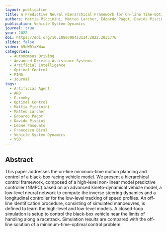 ```yaml
---
layout: publication
title: A Predictive Neural Hierarchical Framework for On-line Time-Optimal Motion Planning and Control of Black-Box Vehicle Models
authors: Mattia Piccinini, Matteo Larcher, Edoardo Pagot, Davide Piscini, Leone Pasquato, Francesco Biral
publication: Vehicle System Dynamics
journal: true
year: 2022
doi: https://doi.org/10.1080/00423114.2022.2035776
slides: false
video: h5eW01xXWaw
categories:
  - Autonomous Driving
  - Advanced Driving Assistance Systems
  - Artificial Intelligence
  - Optimal Control
  - PINS
  - Journal
tags:
  - Artificial Agent
  - ARD
  - E-rumby
  - Optimal Control
  - Mattia Piccinini
  - Matteo Larcher
  - Edoardo Pagot
  - Davide Piscini
  - Leone Pasquato
  - Francesco Biral
  - Vehicle System Dynamics
  - VSD
---
```


## Abstract

This paper addresses the on-line minimum-time motion planning and control of a black-box racing vehicle model. We present a hierarchical control framework, composed of a high-level non-linear model predictive controller (NMPC) based on an advanced kineto-dynamical vehicle model, a low-level neural network to compute the inverse steering dynamics and a longitudinal controller for the low-level tracking of speed profiles. An off-line identification procedure, consisting of simulated manoeuvres, is defined to learn the high-level and low-level models. A closed-loop simulation is setup to control the black-box vehicle near the limits of handling along a racetrack. Simulation results are compared with the off-line solution of a minimum-time-optimal control problem.
